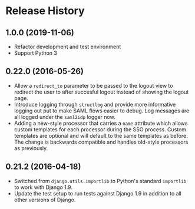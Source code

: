 # Release History

## 1.0.0 (2019-11-06)

* Refactor development and test environment
* Support Python 3

## 0.22.0 (2016-05-26)

* Allow a `redirect_to` parameter to be passed to the logout view to redirect
  the user to after succesful logout instead of showing the logout page.
* Introduce logging through `structlog` and provide more informative logging
  out put to make SAML flows easier to debug. Log messages are all logged under
  the `saml2idp` logger now.
* Adding a new-style processor that carries a `name` attribute which allows
  custom templates for each processor during the SSO process. Custom templates
  are optional and will default to the same templates as before. The change is
  backwards compatible and handles old-style processors as previously.


## 0.21.2 (2016-04-18)

* Switched from `django.utils.importlib` to Python's standard `importlib` to
  work with Django 1.9.
* Update the test setup to run tests against Django 1.9 in addition to all
  other versions of Django.
